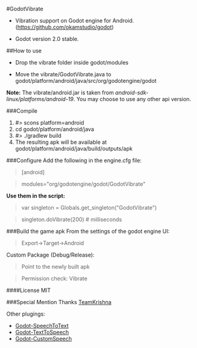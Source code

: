 #GodotVibrate
- Vibration support on Godot engine for Android. (https://github.com/okamstudio/godot)

- Godot version 2.0 stable.

##How to use
- Drop the vibrate folder inside godot/modules

- Move the vibrate/GodotVibrate.java to godot/platform/android/java/src/org/godotengine/godot

**Note:** The vibrate/android.jar is taken from  *android-sdk-linux/platforms/android-19*. You may choose to use any other api version.

###Compile
1. #> scons platform=android
2. cd godot/platform/android/java
3. #> ./gradlew build
4. The resulting apk will be available at godot/platform/android/java/build/outputs/apk
 
###Configure
Add the following in the engine.cfg file:

> [android]

> modules="org/godotengine/godot/GodotVibrate"

**Use them in the script:**

> var singleton = Globals.get_singleton("GodotVibrate")

> singleton.doVibrate(200) # milliseconds

###Build the game apk
From the settings of the godot engine UI:

> Export->Target->Android


Custom Package (Debug/Release): 
> Point to the newly built apk

> Permission check: Vibrate

####License
MIT

###Special Mention
Thanks [TeamKrishna](http://teamkrishna.in)

Other plugings:
- [Godot-SpeechToText](https://github.com/literaldumb/Godot-SpeechToText)
- [Godot-TextToSpeech](https://github.com/literaldumb/Godot-TextToSpeech)
- [Godot-CustomSpeech](https://github.com/literaldumb/Godot-CustomSpeech)


